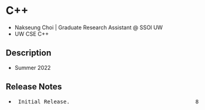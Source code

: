 # C++

* Nakseung Choi | Graduate Research Assistant @ SSOl UW
* UW CSE C++

## Description

* Summer 2022

## Release Notes

* <pre> Initial Release.                                       8-24-2022 </pre>    

